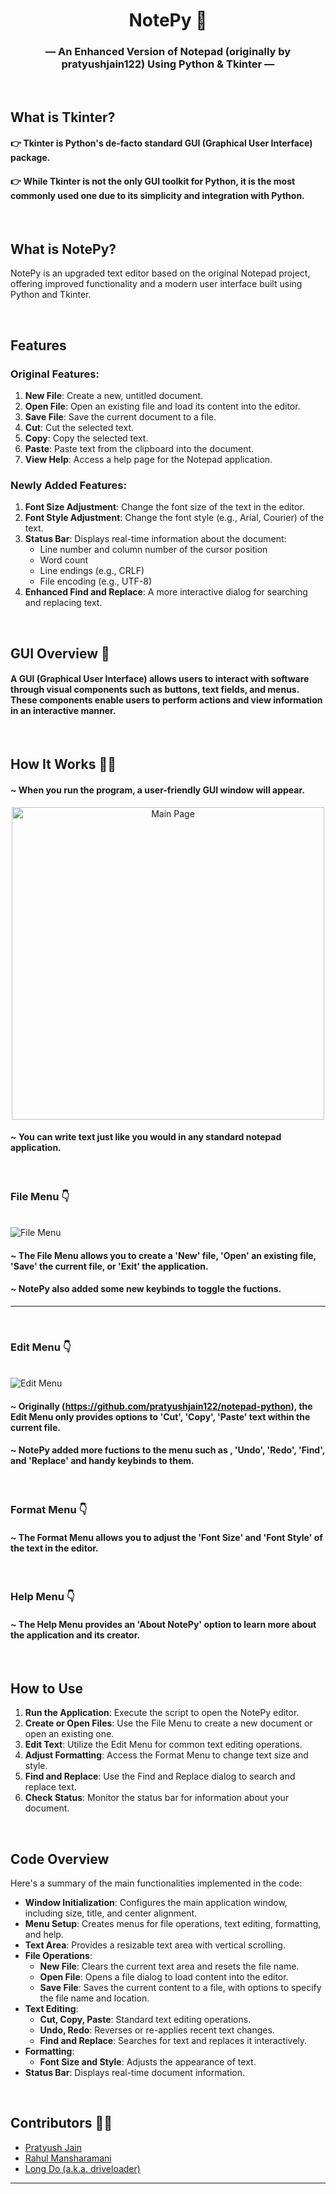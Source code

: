 
<h1 align="center">NotePy 📓</h1>

<h3 align="center"> &mdash; An Enhanced Version of Notepad (originally by pratyushjain122) Using Python & Tkinter &mdash;</h3>

&nbsp;

## What is Tkinter?

#### 👉 Tkinter is Python's de-facto standard GUI (Graphical User Interface) package.
#### 👉 While Tkinter is not the only GUI toolkit for Python, it is the most commonly used one due to its simplicity and integration with Python.

&nbsp;

## What is NotePy?

NotePy is an upgraded text editor based on the original Notepad project, offering improved functionality and a modern user interface built using Python and Tkinter.

&nbsp;

## Features

### Original Features:

1. **New File**: Create a new, untitled document.
2. **Open File**: Open an existing file and load its content into the editor.
3. **Save File**: Save the current document to a file.
4. **Cut**: Cut the selected text.
5. **Copy**: Copy the selected text.
6. **Paste**: Paste text from the clipboard into the document.
7. **View Help**: Access a help page for the Notepad application.

### Newly Added Features:

1. **Font Size Adjustment**: Change the font size of the text in the editor.
2. **Font Style Adjustment**: Change the font style (e.g., Arial, Courier) of the text.
3. **Status Bar**: Displays real-time information about the document:
   - Line number and column number of the cursor position
   - Word count
   - Line endings (e.g., CRLF)
   - File encoding (e.g., UTF-8)
4. **Enhanced Find and Replace**: A more interactive dialog for searching and replacing text.

&nbsp;

## GUI Overview 🧩

#### A GUI (Graphical User Interface) allows users to interact with software through visual components such as buttons, text fields, and menus. These components enable users to perform actions and view information in an interactive manner.

&nbsp;

## How It Works 👷‍♂️

#### ~ When you run the program, a user-friendly GUI window will appear.

<p align="center">
<img src="https://github.com/driveloader/NotePy/blob/master/Extra/image.png" alt="Main Page" width=500px >
</p>

#### ~ You can write text just like you would in any standard notepad application.

&nbsp;

### File Menu 👇

<br>
<img src="https://github.com/driveloader/NotePy/blob/master/Extra/image2.png" alt="File Menu">

#### ~ The File Menu allows you to create a 'New' file, 'Open' an existing file, 'Save' the current file, or 'Exit' the application.
#### ~ NotePy also added some new keybinds to toggle the fuctions.

<hr>

&nbsp;

### Edit Menu 👇

<br>
<img src="https://github.com/driveloader/NotePy/blob/master/Extra/image3.png" alt="Edit Menu">

#### ~ Originally (https://github.com/pratyushjain122/notepad-python), the Edit Menu only provides options to 'Cut', 'Copy', 'Paste' text within the current file.
#### ~ NotePy added more fuctions to the menu such as , 'Undo', 'Redo', 'Find', and 'Replace' and handy keybinds to them.

&nbsp;

### Format Menu 👇

#### ~ The Format Menu allows you to adjust the 'Font Size' and 'Font Style' of the text in the editor.

&nbsp;

### Help Menu 👇

#### ~ The Help Menu provides an 'About NotePy' option to learn more about the application and its creator.

&nbsp;

## How to Use

1. **Run the Application**: Execute the script to open the NotePy editor.
2. **Create or Open Files**: Use the File Menu to create a new document or open an existing one.
3. **Edit Text**: Utilize the Edit Menu for common text editing operations.
4. **Adjust Formatting**: Access the Format Menu to change text size and style.
5. **Find and Replace**: Use the Find and Replace dialog to search and replace text.
6. **Check Status**: Monitor the status bar for information about your document.

&nbsp;

## Code Overview

Here's a summary of the main functionalities implemented in the code:

- **Window Initialization**: Configures the main application window, including size, title, and center alignment.
- **Menu Setup**: Creates menus for file operations, text editing, formatting, and help.
- **Text Area**: Provides a resizable text area with vertical scrolling.
- **File Operations**:
  - **New File**: Clears the current text area and resets the file name.
  - **Open File**: Opens a file dialog to load content into the editor.
  - **Save File**: Saves the current content to a file, with options to specify the file name and location.
- **Text Editing**:
  - **Cut, Copy, Paste**: Standard text editing operations.
  - **Undo, Redo**: Reverses or re-applies recent text changes.
  - **Find and Replace**: Searches for text and replaces it interactively.
- **Formatting**:
  - **Font Size and Style**: Adjusts the appearance of text.
- **Status Bar**: Displays real-time document information.

&nbsp;

## Contributors 👨‍💻

<ul>
<li><a href="https://github.com/pratyushjain122">Pratyush Jain</a></li>
<li><a href="https://github.com/mansharamani-rahul">Rahul Mansharamani</a></li>
<li><a href="https://github.com/driveloader">Long Do (a.k.a. driveloader) </a></li>
</ul>

---
